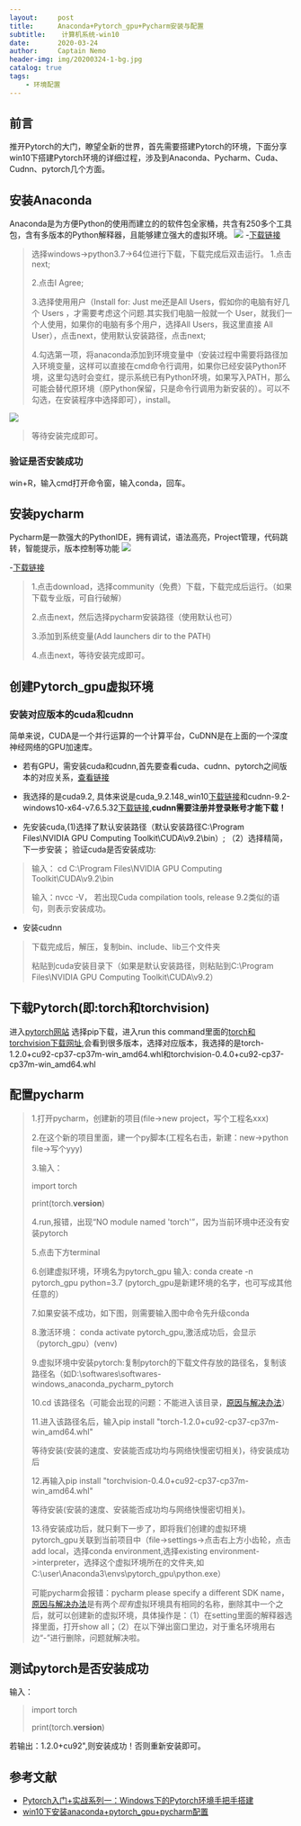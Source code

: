```yaml
---
layout:     post
title:      Anaconda+Pytorch_gpu+Pycharm安装与配置
subtitle:    计算机系统-win10
date:       2020-03-24
author:     Captain Nemo
header-img: img/20200324-1-bg.jpg
catalog: true
tags:
    - 环境配置
---
```



## 前言
 推开Pytorch的大门，瞭望全新的世界，首先需要搭建Pytorch的环境，下面分享win10下搭建Pytorch环境的详细过程，涉及到Anaconda、Pycharm、Cuda、Cudnn、pytorch几个方面。
 
## 安装Anaconda
Anaconda是为方便Python的使用而建立的的软件包全家桶，共含有250多个工具包，含有多版本的Python解释器，且能够建立强大的虚拟环境。
![](https://github.com/scottwyh/scottwyh.github.io/blob/master/img/20200324-2-anaconda.png)
-[下载链接](https://www.anaconda.com/distribution/#download-section)
> 选择windows->python3.7->64位进行下载，下载完成后双击运行。
> 1.点击next;
>
> 2.点击I Agree;
>
> 3.选择使用用户（Install for: Just me还是All Users，假如你的电脑有好几个 Users ，才需要考虑这个问题.其实我们电脑一般就一个 User，就我们一个人使用，如果你的电脑有多个用户，选择All Users，我这里直接 All User），点击next，使用默认安装路径，点击next;
>
> 4.勾选第一项，将anaconda添加到环境变量中（安装过程中需要将路径加入环境变量，这样可以直接在cmd命令行调用，如果你已经安装Python环境，这里勾选时会变红，提示系统已有Python环境，如果写入PATH，那么可能会替代原环境（原Python保留，只是命令行调用为新安装的）。可以不勾选，在安装程序中选择即可），install。

![](https://github.com/scottwyh/scottwyh.github.io/blob/master/img/20200324-2-anaconda-2.png)

> 等待安装完成即可。

### 验证是否安装成功
 win+R，输入cmd打开命令窗，输入conda，回车。
 
## 安装pycharm
  Pycharm是一款强大的PythonIDE，拥有调试，语法高亮，Project管理，代码跳转，智能提示，版本控制等功能
  ![](https://github.com/scottwyh/scottwyh.github.io/blob/master/img/20200324-3-pycharm.jpg)

-[下载链接](https://www.jetbrains.com/pycharm/)

> 1.点击download，选择community（免费）下载，下载完成后运行。（如果下载专业版，可自行破解）
>
> 2.点击next，然后选择pycharm安装路径（使用默认也可）
>
> 3.添加到系统变量(Add launchers dir to the PATH)
>
> 4.点击next，等待安装完成即可。

## 创建Pytorch_gpu虚拟环境
### 安装对应版本的cuda和cudnn
简单来说，CUDA是一个并行运算的一个计算平台，CuDNN是在上面的一个深度神经网络的GPU加速库。
- 若有GPU，需安装cuda和cudnn,首先要查看cuda、cudnn、pytorch之间版本的对应关系，[查看链接](https://pytorch.org/get-started/locally/)
- 我选择的是cuda9.2, 具体来说是cuda_9.2.148_win10[下载链接](https://developer.nvidia.com/cuda-92-download-archive)和cudnn-9.2-windows10-x64-v7.6.5.32[下载链接](https://developer.nvidia.com/rdp/cudnn-download),**cudnn需要注册并登录账号才能下载！**

- 先安装cuda,(1)选择了默认安装路径（默认安装路径C:\Program Files\NVIDIA GPU Computing Toolkit\CUDA\v9.2\bin）; （2）选择精简，下一步安装；
验证cuda是否安装成功:
> 输入： cd C:\Program Files\NVIDIA GPU Computing Toolkit\CUDA\v9.2\bin
>
> 输入：nvcc -V， 若出现Cuda compilation tools, release 9.2类似的语句，则表示安装成功。

- 安装cudnn
> 下载完成后，解压，复制bin、include、lib三个文件夹
>
> 粘贴到cuda安装目录下（如果是默认安装路径，则粘贴到C:\Program Files\NVIDIA GPU Computing Toolkit\CUDA\v9.2）

## 下载Pytorch(即:torch和torchvision)
进入[pytorch网站]( https://pytorch.org/get-started/locally/)
选择pip下载，进入run this command里面的[torch和torchvision下载网址](https://download.pytorch.org/whl/torch_stable.html),会看到很多版本，选择对应版本，我选择的是torch-1.2.0+cu92-cp37-cp37m-win_amd64.whl和torchvision-0.4.0+cu92-cp37-cp37m-win_amd64.whl

## 配置pycharm
> 1.打开pycharm，创建新的项目(file->new project，写个工程名xxx)
>
> 2.在这个新的项目里面，建一个py脚本(工程名右击，新建：new->python file->写个yyy)
>
> 3.输入：
>
> import torch
>
> print(torch.__version__)
>
> 4.run,报错，出现“NO module named 'torch'”，因为当前环境中还没有安装pytorch
>
> 5.点击下方terminal
>
> 6.创建虚拟环境，环境名为pytorch_gpu
输入: conda create -n pytorch_gpu python=3.7 (pytorch_gpu是新建环境的名字，也可写成其他任意的）
>
> 7.如果安装不成功，如下图，则需要输入图中命令先升级conda
>
> 8.激活环境： conda activate pytorch_gpu,激活成功后，会显示（pytorch_gpu）(venv)
>
> 9.虚拟环境中安装pytorch:复制pytorch的下载文件存放的路径名，复制该路径名（如D:\softwares\softwares-windows_anaconda_pycharm_pytorch
>
> 10.cd 该路径名（可能会出现的问题：不能进入该目录，[原因与解决办法](https://blog.csdn.net/nanchifeng3190/article/details/86688614)）
>
> 11.进入该路径名后，输入pip install "torch-1.2.0+cu92-cp37-cp37m-win_amd64.whl"
>
> 等待安装(安装的速度、安装能否成功均与网络快慢密切相关)，待安装成功后
>
> 12.再输入pip install "torchvision-0.4.0+cu92-cp37-cp37m-win_amd64.whl"
>
> 等待安装(安装的速度、安装能否成功均与网络快慢密切相关)。
>
> 13.待安装成功后，就只剩下一步了，即将我们创建的虚拟环境pytorch_gpu关联到当前项目中（file->settings->点击右上方小齿轮，点击add local，选择conda environment,选择existing environment->interpreter，选择这个虚拟环境所在的文件夹,如C:\user\Anaconda3\envs\pytorch_gpu\python.exe）
>
> 可能pycharm会报错：pycharm please specify a different SDK name，[原因与解决办法](https://blog.csdn.net/wu_l_v/article/details/79049718)是有两个*现有*虚拟环境具有相同的名称，删除其中一个之后，就可以创建新的虚拟环境，具体操作是：（1）在setting里面的解释器选择里面，打开show all；（2）在以下弹出窗口里边，对于重名环境用右边“-”进行删除，问题就解决啦。

## 测试pytorch是否安装成功
输入：
> import torch
>
> print(torch.__version__)

若输出：1.2.0+cu92",则安装成功！否则重新安装即可。

## 参考文献
- [Pytorch入门+实战系列一：Windows下的Pytorch环境手把手搭建](https://blog.csdn.net/wuzhongqiang/article/details/104503860)
- [win10下安装anaconda+pytorch_gpu+pycharm配置](https://blog.csdn.net/qq_39022478/article/details/103938392)
